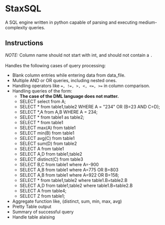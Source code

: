 # StaxSQL
A SQL engine written in python capable of parsing and executing medium-complexity queries.

## Instructions
_NOTE:_ Column name should not start with int, and should not contain a `.`  
<br/>
Handles the following cases of query processing:
- Blank column entries while entering data from data_file.  
- Multiple AND or OR queries, including nested ones.  
- Handling operators like `=, !=, >, <, <=, >=` in column comparison.  
- Handling queries of the form:
  - **The case of the DML language does not matter.**
  - SELECT select from A;
  - SELECT * from table1,table2 WHERE A = "234" OR (B=23 AND C=D);
  - SELECT *,A from A,B WHERE A = 234;
  - SELECT * from table1 as table2;
  - SELECT * from table1
  - SELECT max(A) from table1
  - SELECT min(B) from table1
  - SELECT avg(C) from table1
  - SELECT sum(D) from table2
  - SELECT A from table1
  - SELECT A,D from table1,table2
  - SELECT distinct(C) from table3
  - SELECT B,C from table1 where A=-900
  - SELECT A,B from table1 where A=775 OR B=803
  - SELECT A,B from table1 where A=922 OR B=158;
  - SELECT * from table1,table2 where table1.B=table2.B
  - SELECT A,D from table1,table2 where table1.B=table2.B
  - SELECT A from table4;
  - SELECT Z from table1;
- Aggregate function like, (distinct, sum, min, max, avg)
- Pretty Table output
- Summary of successful query
- Handle table alaising


<!-- - Differenet character types -->
